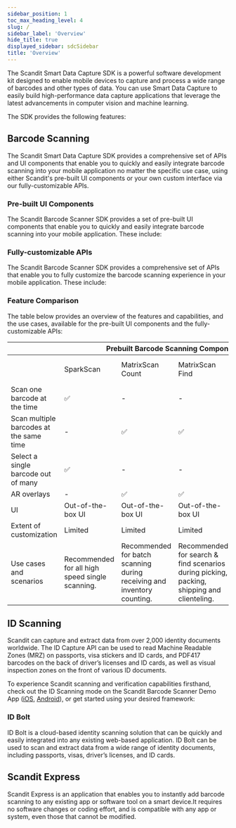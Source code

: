 ```yaml
---
sidebar_position: 1
toc_max_heading_level: 4
slug: /
sidebar_label: 'Overview'
hide_title: true
displayed_sidebar: sdcSidebar
title: 'Overview'
---
```


The Scandit Smart Data Capture SDK is a powerful software development kit designed to enable mobile devices to capture and process a wide range of barcodes and other types of data. You can use Smart Data Capture to easily build high-performance data capture applications that leverage the latest advancements in computer vision and machine learning.

The SDK provides the following features:

## Barcode Scanning

The Scandit Smart Data Capture SDK provides a comprehensive set of APIs and UI components that enable you to quickly and easily integrate barcode scanning into your mobile application no matter the specific use case, using either Scandit's pre-built UI components or your own custom interface via our fully-customizable APIs.

### Pre-built UI Components

The Scandit Barcode Scanner SDK provides a set of pre-built UI components that enable you to quickly and easily integrate barcode scanning into your mobile application. These include:

<CustomDocCardsWrapper>

<CustomDocCard imgSrc="/img/icons/sparkscan.svg" title="SparkScan" description="High-speed single scanning" link="/sdks/android/sparkscan/intro" smallIcon />

<CustomDocCard imgSrc="/img/icons/ms_count.svg" title="MatrixScan Count" description="Scanning and counting of multiple items" link="/sdks/android/matrixscan-count/intro" smallIcon />

<CustomDocCard imgSrc="/img/icons/ms_find.svg" title="MatrixScan Find" description="Search and find items via AR overlays" link="/sdks/android/matrixscan-find/intro" smallIcon />

<CustomDocCard imgSrc="/img/icons/barcode_selection.svg" title="Barcode Selection" description="Scan only the desired barcode from many" link="/sdks/android/barcode-selection/intro" smallIcon />

</CustomDocCardsWrapper>


### Fully-customizable APIs

The Scandit Barcode Scanner SDK provides a comprehensive set of APIs that enable you to fully customize the barcode scanning experience in your mobile application. These include:

<CustomDocCardsWrapper>

<CustomDocCard imgSrc="/img/icons/barcode_capture.svg" title="Barcode Capture" description="Scanning one or many barcodes" link="/sdks/android/barcode-capture/intro" smallIcon />

<CustomDocCard imgSrc="/img/icons/ms_ar.svg" title="MatrixScan + AR" description="Identify and track multiple barcodes" link="/sdks/android/matrixscan/intro" smallIcon />

</CustomDocCardsWrapper>

### Feature Comparison

The table below provides an overview of the features and capabilities, and the use cases, available for the pre-built UI components and the fully-customizable APIs:

<table>
  <thead>
    <tr>
      <th></th>
      <th colspan="4">Prebuilt Barcode Scanning Components</th>
      <th colspan="2">Fully-Customizable APIs</th>
    </tr>
  </thead>
  <tbody>
    <tr>
      <td></td>
      <td>SparkScan</td>
      <td>MatrixScan Count</td>
      <td>MatrixScan Find</td>
      <td>Barcode selection</td>
      <td>Barcode capture</td>
      <td>MatrixScan + Augmented Reality</td>
    </tr>
    <tr>
      <td>Scan one barcode at the time</td>
      <td>✅</td>
      <td>-</td>
      <td>-</td>
      <td>✅</td>
      <td>✅</td>
      <td>-</td>
    </tr>
    <tr>
      <td>Scan multiple barcodes at the same time</td>
      <td>-</td>
      <td>✅</td>
      <td>✅</td>
      <td>-</td>
      <td>-</td>
      <td>✅</td>
    </tr>
    <tr>
      <td>Select a single barcode out of many</td>
      <td>✅</td>
      <td>-</td>
      <td>-</td>
      <td>✅</td>
      <td>-</td>
      <td>✅</td>
    </tr>
    <tr>
      <td>AR overlays</td>
      <td>-</td>
      <td>✅</td>
      <td>✅</td>
      <td>-</td>
      <td>-</td>
      <td>✅</td>
    </tr>
    <tr>
      <td>UI</td>
      <td>Out-of-the-box UI</td>
      <td>Out-of-the-box UI</td>
      <td>Out-of-the-box UI</td>
      <td>Out-of-the-box UI</td>
      <td>No pre-built UI</td>
      <td>No pre-built UI</td>
    </tr>
    <tr>
      <td>Extent of customization</td>
      <td>Limited</td>
      <td>Limited</td>
      <td>Limited</td>
      <td>Customizable</td>
      <td>Fully customizable</td>
      <td>Fully customizable</td>
    </tr>
    <tr>
      <td>Use cases and scenarios</td>
      <td>Recommended for all high speed single scanning.</td>
      <td>Recommended for batch scanning during receiving and inventory counting.</td>
      <td>Recommended for search & find scenarios during picking, packing, shipping and clienteling.</td>
      <td>Recommended for scanning one or several of many crowded codes.</td>
      <td>Applicable to all single scanning use cases.</td>
      <td>Applicable to all multi-scanning use cases.</td>
    </tr>
  </tbody>
</table>


## ID Scanning

Scandit can capture and extract data from over 2,000 identity documents worldwide. The ID Capture API can be used to read Machine Readable Zones (MRZ) on passports, visa stickers and ID cards, and PDF417 barcodes on the back of driver’s licenses and ID cards, as well as visual inspection zones on the front of various ID documents.

To experience Scandit scanning and verification capabilities firsthand, check out the ID Scanning mode on the Scandit Barcode Scanner Demo App ([iOS](https://apps.apple.com/us/app/scandit-barcode-scanner-demo/id453880584?ls=1), [Android](https://play.google.com/store/apps/details?id=com.scandit.demoapp&pli=1)), or get started using your desired framework:


<CustomDocCardsWrapper>

<CustomDocCard imgSrc="/img/icons/ios.svg" title="iOS" description="Integrate ID Scanning in iOS" link="/sdks/ios/id-capture/intro" smallIcon />

<CustomDocCard imgSrc="/img/icons/android.svg" title="Android" description="Integrate ID Scanning in Android" link="/sdks/android/id-capture/intro" smallIcon />

<CustomDocCard imgSrc="/img/icons/javascript.png" title="Web" description="Integrate ID Scanning for Web" link="/sdks/web/id-capture/intro" smallIcon />

<CustomDocCard imgSrc="/img/icons/cordova.svg" title="Cordova" description="Integrate ID Scanning in Cordova" link="/sdks/cordova/id-capture/intro" smallIcon />

<CustomDocCard imgSrc="/img/icons/react.svg" title="React Native" description="Integrate ID Scanning in React Native" link="/sdks/react/id-capture/intro" smallIcon />

<CustomDocCard imgSrc="/img/icons/flutter.svg" title="Flutter" description="Integrate ID Scanning in Flutter" link="/sdks/flutter/id-capture/intro" smallIcon />

<CustomDocCard imgSrc="/img/icons/capacitor.svg" title="Capacitor" description="Integrate ID Scanning in Capacitor" link="/sdks/capacitor/id-capture/intro" smallIcon />

<CustomDocCard imgSrc="/img/icons/xamarin.svg" title="Xamarin iOS" description="Integrate ID Scanning in Xamarin iOS" link="/sdks/xamarin/ios/id-capture/intro" smallIcon />

<CustomDocCard imgSrc="/img/icons/xamarin.svg" title="Xamarin Android" description="Integrate ID Scanning for Xamarin Android" link="/sdks/xamarin/android/id-capture/intro" smallIcon />

<CustomDocCard imgSrc="/img/icons/xamarin.svg" title="Xamarin Forms" description="Integrate ID Scanning in Xamarin Forms" link="/sdks/xamarim/forms/id-capture/intro" smallIcon />

<CustomDocCard title=".NET iOS" description="Integrate ID Scanning in .NET iOS" link="/sdks/net/ios/id-capture/intro" />

<CustomDocCard title=".NET Android" description="Integrate ID Scanning in .NET Android" link="/sdks/net/android/id-capture/intro" />

</CustomDocCardsWrapper>

### ID Bolt

ID Bolt is a cloud-based identity scanning solution that can be quickly and easily integrated into any existing web-based application. ID Bolt can be used to scan and extract data from a wide range of identity documents, including passports, visas, driver’s licenses, and ID cards.

<CustomDocCardsWrapper>

<CustomDocCard imgSrc="/img/icons/id_capture.svg" title="ID Bolt" description="Get Started with ID Bolt" link="/hosted/id-bolt/overview" smallIcon />

</CustomDocCardsWrapper>

## Scandit Express

Scandit Express is an application that enables you to instantly add barcode scanning to any existing app or software tool on a smart device.It requires no software changes or coding effort, and is compatible with any app or system, even those that cannot be modified.

<CustomDocCardsWrapper>

<CustomDocCard imgSrc="/img/icon_small.png" title="Scandit Express" description="Get Started with Scandit Express" link="/hosted/express/overview" smallIcon />

</CustomDocCardsWrapper>